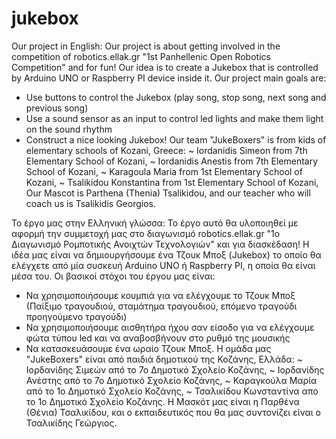 # jukebox
Our project in English:
Our project is about getting involved in the competition of robotics.ellak.gr "1st Panhellenic Open Robotics Competition" and for fun!
Our idea is to create a Jukebox that is controlled by Arduino UNO or Raspberry PI device inside it.
Our project main goals are:
  * Use buttons to control the Jukebox (play song, stop song, next song and previous song)
  * Use a sound sensor as an input to control led lights and make them light on the sound rhythm
  * Construct a nice looking Jukebox!
Our team "JukeBoxers" is from kids of elementary schools of Kozani, Greece:
~ Iordanidis Simeon from 7th Elementary School of Kozani,
~ Iordanidis Anestis from 7th Elementary School of Kozani,
~ Karagoula Maria from 1st Elementary School of Kozani,
~ Tsalikidou Konstantina from 1st Elementary School of Kozani,
Our Mascot is Parthena (Thenia) Tsalikidou, 
and our teacher who will coach us is Tsalikidis Georgios.

Το έργο μας στην Ελληνική γλώσσα:
Το έργο αυτό θα υλοποιηθεί με αφορμή την συμμετοχή μας στο διαγωνισμό robotics.ellak.gr "1ο Διαγωνισμό Ρομποτικής Ανοιχτών Τεχνολογιών" και για διασκέδαση!
Η ιδέα μας είναι να δημιουργήσουμε ένα Τζουκ Μποξ (Jukebox) το οποίο θα ελέγχετε από μία συσκευή Arduino UNO ή Raspberry PI, η οποία θα είναι μέσα του.
Οι βασικοί στόχοι του έργου μας είναι:
  * Να χρησιμοποιήσουμε κουμπιά για να ελέγχουμε το Τζουκ Μποξ (Παίξιμο τραγουδιού, σταμάτημα τραγουδιού, επόμενο τραγούδι προηγούμενο τραγούδι)
  * Να χρησιμοποιήσουμε αισθητήρα ήχου σαν είσοδο για να ελέγχουμε φώτα τύπου led και να αναβοσβήνουν στο ρυθμό της μουσικής
  * Να κατασκευάσουμε ένα ωραίο Τζουκ Μποξ.
Η ομάδα μας "JukeBoxers" είναι από παιδιά δημοτικού της Κοζάνης, Ελλάδα:
~ Ιορδανίδης Σιμεών από το 7ο Δημοτικό Σχολείο Κοζάνης,
~ Ιορδανίδης Ανέστης από το 7ο Δημοτικό Σχολείο Κοζάνης,
~ Καραγκούλα Μαρία από το 1ο Δημοτικό Σχολείο Κοζάνης,
~ Τσαλικίδου Κωνσταντίνα απο το 1ο Δημοτικό Σχολείο Κοζάνης.
Η Μασκότ μας είναι η Παρθένα (Θένια) Τσαλικίδου,
και ο εκπαιδευτικός που θα μας συντονίζει είναι ο Τσαλικίδης Γεώργιος.
